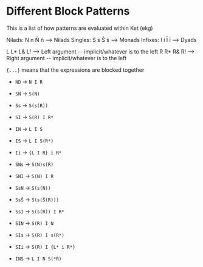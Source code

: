 # Different Block Patterns
This is a list of how patterns are evaluated within Ket (ekg)

Nilads: N n Ñ ñ --> Nilads
Singles: S s Š ś --> Monads
Infixes: I i Ī ī --> Dyads

L L* L& L! --> Left argument -- implicit/whatever is to the left
R R* R& R! --> Right argument -- implicit/whatever is to the left

`{...}` means that the expressions are blocked together

- `ND` -> `N I R`

- `SN` -> `S(N)`
- `Ss` -> `S(s(R))`
- `SI` -> `S(R) I R*`

- `IN` -> `L I S`
- `IS` -> `L I S(R*)`
- `Ii` -> `{L I R} i R*`

- `SNs` -> `S(N)s(R)`
- `SNI` -> `S(N) I R`
- `SsN` -> `S(s(N))`
- `SsŠ` -> `S(s(Š(R)))`
- `SsI` -> `S(s(R)) I R*`
- `SIN` -> `S(R) I N`
- `SIs` -> `S(R) I s(R*)`
- `SIi` -> `S(R) I {L* i R*}`

- `INS` -> `L I N S(*R)`


